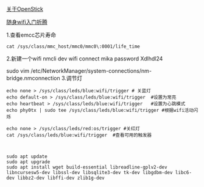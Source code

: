 [关于OpenStick](https://www.kancloud.cn/handsomehacker/openstick/2636505)

[随身wifi入门折腾](https://www.coolapk.com/feed/45321438?shareKey=NjA1MzJhMGJlNWUxNjZhYjg3YWU~&shareUid=8142858&shareFrom=com.coolapk.market_14.0.2)

1.查看emcc芯片寿命
```
cat /sys/class/mmc_host/mmc0/mmc0\:0001/life_time
```
2.新建一个wifi
nmcli dev wifi connect mika password Xdlhdl24

sudo vim /etc/NetworkManager/system-connections/nm-bridge.nmconnection
3.调节灯
```
echo none > /sys/class/leds/blue:wifi/trigger # 关蓝灯
echo default-on > /sys/class/leds/blue:wifi/trigger  #设置为常亮
echo heartbeat > /sys/class/leds/blue:wifi/trigger   #设置为心跳模式 
echo phy0tx | sudo tee /sys/class/leds/blue:wifi/trigger #根据wifi活动闪烁

echo none > /sys/class/leds/red:os/trigger #关红灯
cat /sys/class/leds/blue:wifi/trigger  #查看可用的触发器



```
```
sudo apt update
sudo apt upgrade
sudo apt install wget build-essential libreadline-gplv2-dev libncursesw5-dev libssl-dev libsqlite3-dev tk-dev libgdbm-dev libc6-dev libbz2-dev libffi-dev zlib1g-dev
```

